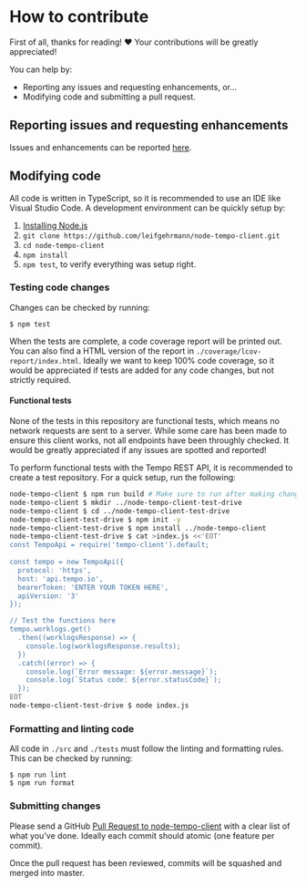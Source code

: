 # How to contribute

First of all, thanks for reading! :heart: Your contributions will be greatly appreciated!

You can help by:

* Reporting any issues and requesting enhancements, or...
* Modifying code and submitting a pull request.

## Reporting issues and requesting enhancements

Issues and enhancements can be reported [here](https://github.com/leifgehrmann/node-tempo-client/issues/new).

## Modifying code

All code is written in TypeScript, so it is recommended to use an IDE like Visual Studio Code.
A development environment can be quickly setup by:

1. [Installing Node.js](https://nodejs.org/en/download/)
2. `git clone https://github.com/leifgehrmann/node-tempo-client.git`
3. `cd node-tempo-client`
4. `npm install`
4. `npm test`, to verify everything was setup right.

### Testing code changes

Changes can be checked by running:

```
$ npm test
```

When the tests are complete, a code coverage report will be printed out.
You can also find a HTML version of the report in `./coverage/lcov-report/index.html`.
Ideally we want to keep 100% code coverage, so it would be appreciated if tests are added for any code changes, but not strictly required.

#### Functional tests

None of the tests in this repository are functional tests, which means no network requests are sent to a server.
While some care has been made to ensure this client works, not all endpoints have been throughly checked.
It would be greatly appreciated if any issues are spotted and reported!

To perform functional tests with the Tempo REST API, it is recommended to create a test repository.
For a quick setup, run the following:

```bash
node-tempo-client $ npm run build # Make sure to run after making changes to node-tempo-client!
node-tempo-client $ mkdir ../node-tempo-client-test-drive
node-tempo-client $ cd ../node-tempo-client-test-drive
node-tempo-client-test-drive $ npm init -y
node-tempo-client-test-drive $ npm install ../node-tempo-client
node-tempo-client-test-drive $ cat >index.js <<'EOT'
const TempoApi = require('tempo-client').default;
  
const tempo = new TempoApi({
  protocol: 'https',
  host: 'api.tempo.io',
  bearerToken: 'ENTER YOUR TOKEN HERE',
  apiVersion: '3'
});

// Test the functions here
tempo.worklogs.get()
  .then((worklogsResponse) => {
    console.log(worklogsResponse.results);
  })
  .catch((error) => {
    console.log(`Error message: ${error.message}`);
    console.log(`Status code: ${error.statusCode}`);
  });
EOT
node-tempo-client-test-drive $ node index.js
```

### Formatting and linting code

All code in `./src` and `./tests` must follow the linting and formatting rules. This can be checked by running:

```
$ npm run lint
$ npm run format
```

### Submitting changes

Please send a GitHub [Pull Request to node-tempo-client](https://github.com/leifgehrmann/node-tempo-client/compare) with a clear list of what you've done.
Ideally each commit should atomic (one feature per commit).

Once the pull request has been reviewed, commits will be squashed and merged into master.
